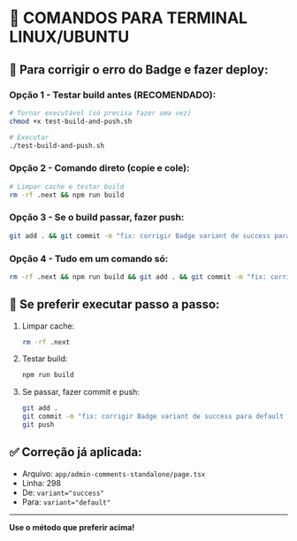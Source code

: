 # 🐧 COMANDOS PARA TERMINAL LINUX/UBUNTU

## 📝 Para corrigir o erro do Badge e fazer deploy:

### Opção 1 - Testar build antes (RECOMENDADO):
```bash
# Tornar executável (só precisa fazer uma vez)
chmod +x test-build-and-push.sh

# Executar
./test-build-and-push.sh
```

### Opção 2 - Comando direto (copie e cole):
```bash
# Limpar cache e testar build
rm -rf .next && npm run build
```

### Opção 3 - Se o build passar, fazer push:
```bash
git add . && git commit -m "fix: corrigir Badge variant de success para default no admin-comments-standalone" && git push
```

### Opção 4 - Tudo em um comando só:
```bash
rm -rf .next && npm run build && git add . && git commit -m "fix: corrigir Badge variant de success para default no admin-comments-standalone" && git push
```

## 🔧 Se preferir executar passo a passo:

1. Limpar cache:
   ```bash
   rm -rf .next
   ```

2. Testar build:
   ```bash
   npm run build
   ```

3. Se passar, fazer commit e push:
   ```bash
   git add .
   git commit -m "fix: corrigir Badge variant de success para default no admin-comments-standalone"
   git push
   ```

## ✅ Correção já aplicada:
- Arquivo: `app/admin-comments-standalone/page.tsx`
- Linha: 298
- De: `variant="success"`
- Para: `variant="default"`

---

**Use o método que preferir acima!**
